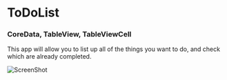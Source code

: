 # ToDoList
### CoreData, TableView, TableViewCell

This app will allow you to list up all of the things you want to do, and check which are already completed.

![ScreenShot](https://i.imgur.com/mZXUu5C.jpg)
